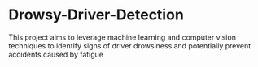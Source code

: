 # Drowsy-Driver-Detection
This project aims to leverage machine learning and computer vision techniques to identify signs of driver drowsiness and potentially prevent accidents caused by fatigue
